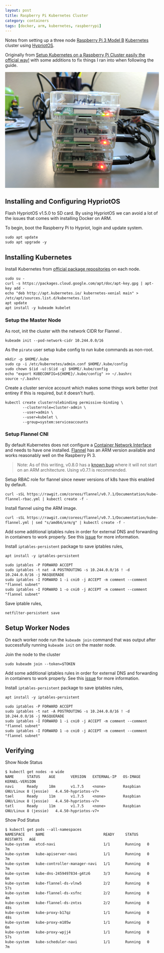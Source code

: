 ```yaml
---
layout: post
title: Raspberry Pi Kubernetes Cluster
category: containers
tags: [docker, arm, kubernetes, raspberrypi]
---
```


Notes from setting up a three node [Raspberry Pi 3 Model B](https://www.raspberrypi.org/products/raspberry-pi-3-model-b/) [Kubernetes](https://kubernetes.io) cluster using [HypriotOS](https://github.com/hypriot/image-builder-rpi/releases).

Originally from [Setup Kubernetes on a Raspberry Pi Cluster easily the official way!](https://blog.hypriot.com/post/setup-kubernetes-raspberry-pi-cluster/) with some additions to fix things I ran into when following the guide.

![RPI Cluster](/images/posts/k8s-rpi-cluster.jpg)

## Installing and Configuring HypriotOS
Flash HypriotOS v1.5.0 to SD card. By using HypriotOS we can avoid a lot of the issues that comes with installing Docker on ARM.

To begin, boot the Raspberry Pi to Hypriot, login and update system.

```shell
sudo apt update
sudo apt upgrade -y
```

## Installing Kubernetes
Install Kubernetes from [official package repositories](https://kubernetes.io/docs/setup/independent/install-kubeadm/#installing-kubelet-and-kubeadm) on each node.

```shell
sudo su -
curl -s https://packages.cloud.google.com/apt/doc/apt-key.gpg | apt-key add -
echo "deb http://apt.kubernetes.io/ kubernetes-xenial main" > /etc/apt/sources.list.d/kubernetes.list
apt update
apt install -y kubeadm kubelet
```


### Setup the Master Node
As root, init the cluster with the network CIDR for Flannel .

```shell
kubeadm init --pod-network-cidr 10.244.0.0/16
```

As the `pirate` user setup kube config to run kube commands as non-root.

```shell
mkdir -p $HOME/.kube
sudo cp -i /etc/kubernetes/admin.conf $HOME/.kube/config
sudo chown $(id -u):$(id -g) $HOME/.kube/config
echo "export KUBECONFIG=${HOME}/.kube/config" >> ~/.bashrc
source ~/.bashrc
```

Create a cluster service account which makes some things work better (not entirey if this is required, but it doesn't hurt).

```shell
kubectl create clusterrolebinding permissive-binding \
        --clusterrole=cluster-admin \
        --user=admin \
        --user=kubelet \
        --group=system:serviceaccounts
```

### Setup Flannel CNI
By default Kubernetes does not configure a [Container Network Interface](https://cncf.io/projects/) and needs to have one installed. [Flannel](https://github.com/coreos/flannel) has an ARM version available and works reasonably well on the Raspberry Pi 3.

> Note: As of this writing, v0.8.0 has a [known bug](https://github.com/coreos/flannel/issues/773) where it will not start on an ARM architecture. Using v0.7.1 is recommended.

Setup RBAC role for flannel since newer versions of k8s have this enabled by default.

```shell
curl -sSL https://rawgit.com/coreos/flannel/v0.7.1/Documentation/kube-flannel-rbac.yml | kubectl create -f -
```

Install flannel using the ARM image.

```shell
curl -sSL https://rawgit.com/coreos/flannel/v0.7.1/Documentation/kube-flannel.yml | sed "s/amd64/arm/g" | kubectl create -f -
```

Add some additional iptables rules in order for external DNS and forwarding in containers to work properly. See this [issue](https://github.com/coreos/flannel/issues/799) for more information.

Install `iptables-persistent` package to save iptables rules,

```shell
apt install -y iptables-persistent
```

```shell
sudo iptables -P FORWARD ACCEPT
sudo iptables -t nat -A POSTROUTING -s 10.244.0.0/16 ! -d 10.244.0.0/16 -j MASQUERADE
sudo iptables -I FORWARD 1 -i cni0 -j ACCEPT -m comment --comment "flannel subnet"
sudo iptables -I FORWARD 1 -o cni0 -j ACCEPT -m comment --comment "flannel subnet"
```

Save iptable rules,

```shell
netfilter-persistent save
```

## Setup Worker Nodes
On each worker node run the `kubeadm join` command that was output after successfully running `kubeadm init` on the master node.

Join the node to the cluster

```shell
sudo kubeadm join --token=$TOKEN
```


Add some additional iptables rules in order for external DNS and forwarding in containers to work properly. See this [issue](https://github.com/coreos/flannel/issues/799) for more information.

Install `iptables-persistent` package to save iptables rules,

```shell
apt install -y iptables-persistent
```

```shell
sudo iptables -P FORWARD ACCEPT
sudo iptables -t nat -A POSTROUTING -s 10.244.0.0/16 ! -d 10.244.0.0/16 -j MASQUERADE
sudo iptables -I FORWARD 1 -i cni0 -j ACCEPT -m comment --comment "flannel subnet"
sudo iptables -I FORWARD 1 -o cni0 -j ACCEPT -m comment --comment "flannel subnet"
```

## Verifying
Show Node Status

```shell
$ kubectl get nodes -o wide
NAME      STATUS    AGE       VERSION   EXTERNAL-IP   OS-IMAGE                        KERNEL-VERSION
navi      Ready     18m       v1.7.5    <none>        Raspbian GNU/Linux 8 (jessie)   4.4.50-hypriotos-v7+
tael      Ready     11m       v1.7.5    <none>        Raspbian GNU/Linux 8 (jessie)   4.4.50-hypriotos-v7+
tatl      Ready     11m       v1.7.5    <none>        Raspbian GNU/Linux 8 (jessie)   4.4.50-hypriotos-v7+
```

Show Pod Status

```shell
$ kubectl get pods --all-namespaces
NAMESPACE     NAME                           READY     STATUS    RESTARTS   AGE
kube-system   etcd-navi                      1/1       Running   0          7m
kube-system   kube-apiserver-navi            1/1       Running   0          7m
kube-system   kube-controller-manager-navi   1/1       Running   0          7m
kube-system   kube-dns-2459497834-g4tz6      3/3       Running   0          6m
kube-system   kube-flannel-ds-vlnw5          2/2       Running   0          57s
kube-system   kube-flannel-ds-xsfnc          2/2       Running   0          4m
kube-system   kube-flannel-ds-zntxs          2/2       Running   0          48s
kube-system   kube-proxy-b17qz               1/1       Running   0          48s
kube-system   kube-proxy-m105w               1/1       Running   0          6m
kube-system   kube-proxy-wpjj4               1/1       Running   0          57s
kube-system   kube-scheduler-navi            1/1       Running   0          7m
```

